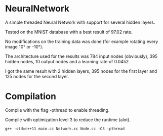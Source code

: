 # NeuralNetwork
A simple threaded Neural Network with support for several hidden layers.

Tested on the MNIST database with a best result of 97.02 rate.

No modifications on the training data was done (for example rotating every image 10° or -10°).

The architecture used for the results was 784 input nodes (obviously), 395 hidden nodes, 10 output nodes and a learning rate of 0.0452.

I got the same result with 2 hidden layers, 395 nodes for the first layer and 125 nodes for the second layer.


# Compilation
Compile with the flag -pthread to enable threading.

Compile with optimization level 3 to reduce the runtime (alot).

```g++ -std=c++11 main.cc Network.cc Node.cc -O3 -pthread```

